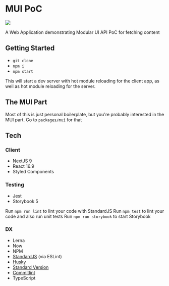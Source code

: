 # MUI PoC

![](https://github.com/TillaTheHun0/mui-poc/workflows/Node%20CI/badge.svg)

A Web Application demonstrating Modular UI API PoC for fetching content

## Getting Started

- `git clone`
- `npm i`
- `npm start`

This will start a dev server with hot module reloading for the client app, as well as hot module reloading for the server.

## The MUI Part

Most of this is just personal boilerplate, but you're probably interested in the MUI part. Go to `packages/mui` for that

## Tech

### Client

- NextJS 9
- React 16.9
- Styled Components

### Testing

- Jest
- Storybook 5

Run `npm run lint` to lint your code with StandardJS
Run `npm test` to lint your code and also run unit tests
Run `npm run storybook` to start Storybook

### DX

- Lerna
- Now
- NPM
- [StandardJS](https://standardjs.com) (via ESLint)
- [Husky](https://github.com/typicode/husky)
- [Standard Version](https://github.com/conventional-changelog/standard-version)
- [Commitlint](https://github.com/conventional-changelog/commitlint)
- TypeScript
